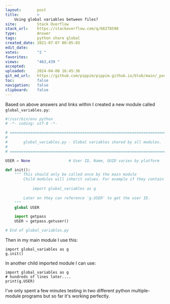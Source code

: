 ```yaml
---
layout:       post
title:        >
    Using global variables between files?
site:         Stack Overflow
stack_url:    https://stackoverflow.com/q/68278598
type:         Answer
tags:         python share global
created_date: 2021-07-07 00:05:03
edit_date:    
votes:        "2 "
favorites:    
views:        "463,439 "
accepted:     
uploaded:     2024-04-08 16:45:36
git_md_url:   https://github.com/pippim/pippim.github.io/blob/main/_posts/2021/2021-07-07-Using-global-variables-between-files_.md
toc:          false
navigation:   false
clipboard:    false
---
```


Based on above answers and links within I created a new module called `global_variables.py`:

``` python
#!/usr/bin/env python
# -*- coding: utf-8 -*-

# ==============================================================================
#
#       global_variables.py - Global variables shared by all modules.
#
# ==============================================================================

USER = None                 # User ID, Name, GUID varies by platform

def init():
    """ This should only be called once by the main module
        Child modules will inherit values. For example if they contain
        
            import global_variables as g
            
        Later on they can reference 'g.USER' to get the user ID.
    """
    global USER

    import getpass
    USER = getpass.getuser()

# End of global_variables.py

```

Then in my main module I use this:

``` 
import global_variables as g
g.init()
```

In another child imported module I can use:

``` 
import global_variables as g
# hundreds of lines later....
print(g.USER)
```


I've only spent a few minutes testing in two different python multiple-module programs but so far it's working perfectly.
